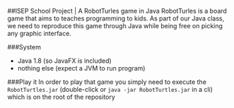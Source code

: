 ##ISEP School Project | A RobotTurles game in Java
RobotTurles is a board game that aims to teaches programming to kids.
As part of our Java class, we need to reproduce this game through Java while being free on picking any graphic
 interface.
 
 ###System
 * Java 1.8 (so JavaFX is included)
 * nothing else (expect a JVM to run program)
 
 ###Play it
 In order to play that game you simply need to execute the `RobotTurtles.jar` (double-click or `java -jar
  RobotTurtles.jar` in a cli) which is on the root of the repository
